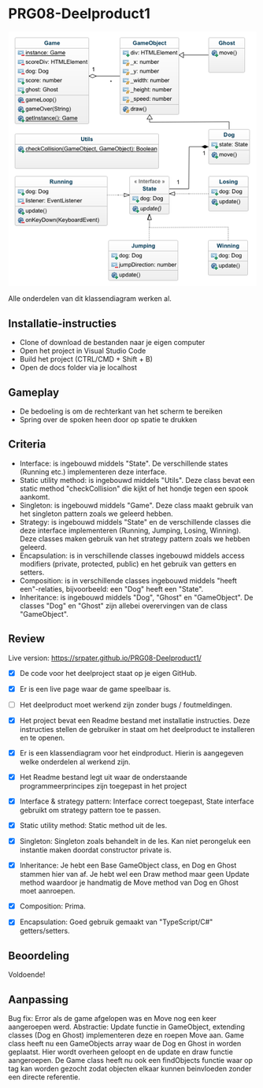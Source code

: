 # PRG08-Deelproduct1

![UML](uml.png?raw=true "UML")

Alle onderdelen van dit klassendiagram werken al.

## Installatie-instructies

- Clone of download de bestanden naar je eigen computer
- Open het project in Visual Studio Code
- Build het project (CTRL/CMD + Shift + B)
- Open de docs folder via je localhost

## Gameplay

- De bedoeling is om de rechterkant van het scherm te bereiken
- Spring over de spoken heen door op spatie te drukken

## Criteria

- Interface: is ingebouwd middels "State". De verschillende states (Running etc.) implementeren deze interface.
- Static utility method: is ingebouwd middels "Utils". Deze class bevat een static method "checkCollision" die kijkt of het hondje tegen een spook aankomt.
- Singleton: is ingebouwd middels "Game". Deze class maakt gebruik van het singleton pattern zoals we geleerd hebben.
- Strategy: is ingebouwd middels "State" en de verschillende classes die deze interface implementeren (Running, Jumping, Losing, Winning). Deze classes maken gebruik van het strategy pattern zoals we hebben geleerd.
- Encapsulation: is in verschillende classes ingebouwd middels access modifiers (private, protected, public) en het gebruik van getters en setters.
- Composition: is in verschillende classes ingebouwd middels "heeft een"-relaties, bijvoorbeeld: een "Dog" heeft een "State".
- Inheritance: is ingebouwd middels "Dog", "Ghost" en "GameObject". De classes "Dog" en "Ghost" zijn allebei overervingen van de class "GameObject".

## Review

Live version: https://srpater.github.io/PRG08-Deelproduct1/

- [x] De code voor het deelproject staat op je eigen GitHub.  
- [x] Er is een live page waar de game speelbaar is. 
- [ ] Het deelproduct moet werkend zijn zonder bugs / foutmeldingen. 
- [x] Het project bevat een Readme bestand met installatie instructies. Deze instructies stellen de gebruiker in staat om het deelproduct te installeren en te openen.  
- [x] Er is een klassendiagram voor het eindproduct. Hierin is aangegeven welke onderdelen al werkend zijn. 
- [x] Het Readme bestand legt uit waar de onderstaande programmeerprincipes zijn toegepast in het project 

- [x]  Interface & strategy pattern: Interface correct toegepast, State interface gebruikt om strategy pattern toe te passen.
- [x]  Static utility method: Static method uit de les.
- [x]  Singleton: Singleton zoals behandelt in de les. Kan niet perongeluk een instantie maken doordat constructor private is.
- [x]  Inheritance: Je hebt een Base GameObject class, en Dog en Ghost stammen hier van af. Je hebt wel een Draw method maar geen Update method waardoor je handmatig de Move method van Dog en Ghost moet aanroepen.
- [x]  Composition: Prima.
- [x]  Encapsulation: Goed gebruik gemaakt van "TypeScript/C#" getters/setters. 

## Beoordeling
Voldoende!

## Aanpassing
Bug fix: Error als de game afgelopen was en Move nog een keer aangeroepen werd.
Abstractie: Update functie in GameObject, extending classes (Dog en Ghost) implementeren deze en roepen Move aan.
Game class heeft nu een GameObjects array waar de Dog en Ghost in worden geplaatst. Hier wordt overheen geloopt en de update en draw functie aangeroepen.
De Game class heeft nu ook een findObjects functie waar op tag kan worden gezocht zodat objecten elkaar kunnen beinvloeden zonder een directe referentie.
